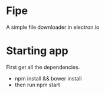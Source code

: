 # Fipe
A simple file downloader in electron.io

# Starting app

First get all the dependencies.
 - npm install && bower install
 - then run npm start

 
